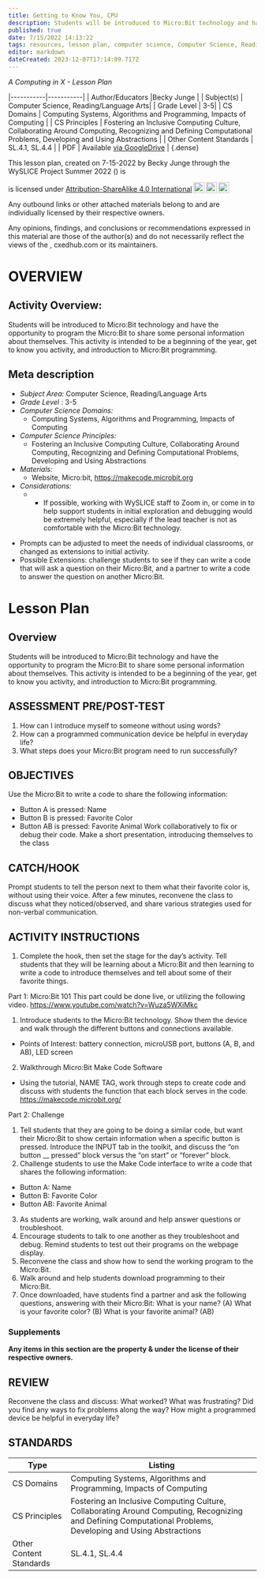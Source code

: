 ```yaml
---
title: Getting to Know You, CPU
description: Students will be introduced to Micro:Bit technology and have the opportunity to program the Micro:Bit to share some personal information about themselves.  This activity is intended to be a beginning of the year, get to know you activity, and introduction to Micro:Bit programming.
published: true
date: 7/15/2022 14:13:22
tags: resources, lesson plan, computer science, Computer Science, Reading/Language Arts 
editor: markdown
dateCreated: 2023-12-07T17:14:09.717Z
---
```

*A Computing in X - Lesson Plan*

|-----------|-----------|
| Author/Educators |Becky Junge |
| Subject(s) | Computer Science, Reading/Language Arts|
| Grade Level | 3-5|
| CS Domains | Computing Systems, Algorithms and Programming, Impacts of Computing |
| CS Principles | Fostering an Inclusive Computing Culture, Collaborating Around Computing, Recognizing and Defining Computational Problems, Developing and Using Abstractions |
| Other Content Standards | SL.4.1, SL.4.4 | 
| PDF | Available [via GoogleDrive]() |
{.dense}






This lesson plan, created on 7-15-2022 by Becky Junge through the  WySLICE Project Summer 2022 () is  <p xmlns:cc="http://creativecommons.org/ns#" >  is licensed under <a href="http://creativecommons.org/licenses/by-sa/4.0/?ref=chooser-v1" target="_blank" rel="license noopener noreferrer" style="display:inline-block;">Attribution-ShareAlike 4.0 International<img style="height:22px!important;margin-left:3px;vertical-align:text-bottom;" src="https://mirrors.creativecommons.org/presskit/icons/cc.svg?ref=chooser-v1"><img style="height:22px!important;margin-left:3px;vertical-align:text-bottom;" src="https://mirrors.creativecommons.org/presskit/icons/by.svg?ref=chooser-v1"><img style="height:22px!important;margin-left:3px;vertical-align:text-bottom;" src="https://mirrors.creativecommons.org/presskit/icons/sa.svg?ref=chooser-v1"></a></p>


Any outbound links or other attached materials belong to and are individually licensed by their respective owners. 


Any opinions, findings, and conclusions or recommendations expressed in this material are those of the author(s) and do not necessarily reflect the views of the , cxedhub.com or its maintainers.


# OVERVIEW
## Activity Overview:  
Students will be introduced to Micro:Bit technology and have the opportunity to program the Micro:Bit to share some personal information about themselves.  This activity is intended to be a beginning of the year, get to know you activity, and introduction to Micro:Bit programming.
## Meta description
+ *Subject Area:* Computer Science, Reading/Language Arts 
+ *Grade Level :* 3-5 
+ *Computer Science Domains:*
   + Computing Systems, Algorithms and Programming, Impacts of Computing
+ *Computer Science Principles:*
   + Fostering an Inclusive Computing Culture, Collaborating Around Computing, Recognizing and Defining Computational Problems, Developing and Using Abstractions
+ *Materials:* 
   + Website, Micro:bit, https://makecode.microbit.org
+ *Considerations:*
   + - If possible, working with WySLICE staff to Zoom in, or come in to help support students in initial exploration and debugging would be extremely helpful, especially if the lead teacher is not as comfortable with the Micro:Bit technology. 
- Prompts can be adjusted to meet the needs of individual classrooms, or changed as extensions to initial activity. 
- Possible Extensions: challenge students to see if they can write a code that will ask a question on their Micro:Bit, and a partner to write a code to answer the question on another Micro:Bit.


# Lesson Plan
## Overview
Students will be introduced to Micro:Bit technology and have the opportunity to program the Micro:Bit to share some personal information about themselves.  This activity is intended to be a beginning of the year, get to know you activity, and introduction to Micro:Bit programming.
## ASSESSMENT PRE/POST-TEST
1. How can I introduce myself to someone without using words?
2. How can a programmed communication device be helpful in everyday life? 
3. What steps does your Micro:Bit program need to run successfully?
## OBJECTIVES
Use the Micro:Bit to write a code to share the following information:
- Button A is pressed: Name
- Button B is pressed: Favorite Color
- Button AB is pressed: Favorite Animal
Work collaboratively to fix or debug their code.
Make a short presentation, introducing themselves to the class


## CATCH/HOOK
Prompt students to tell the person next to them what their favorite color is, without using their voice. After a few minutes, reconvene the class to discuss what they noticed/observed, and share various strategies used for non-verbal communication.


## ACTIVITY INSTRUCTIONS
1. Complete the hook, then set the stage for the day’s activity.  Tell students that they will be learning about a Micro:Bit and then learning to write a code to introduce themselves and tell about some of their favorite things.  


Part 1:  Micro:Bit 101
This part could be done live, or utilizing the following video.
https://www.youtube.com/watch?v=Wuza5WXiMkc 
1. Introduce students to the Micro:Bit technology.  Show them the device and walk through the different buttons and connections available.  
- Points of Interest: battery connection, microUSB port, buttons (A, B, and AB), LED screen
2. Walkthrough Micro:Bit Make Code Software
- Using the tutorial, NAME TAG, work through steps to create code and discuss with students the function that each block serves in the code.  
https://makecode.microbit.org/


Part 2: Challenge
1. Tell students that they are going to be doing a similar code, but want their Micro:Bit to show certain information when a specific button is pressed.  Introduce the INPUT tab in the toolkit, and discuss the “on button __ pressed” block versus the “on start” or “forever” block.
2. Challenge students to use the Make Code interface to write a code that shares the following information:
- Button A: Name
- Button B: Favorite Color
- Button AB: Favorite Animal
3. As students are working, walk around and help answer questions or troubleshoot.  
4. Encourage students to talk to one another as they troubleshoot and debug.  Remind students to test out their programs on the webpage display. 
5. Reconvene the class and show how to send the working program to the Micro:Bit.  
6. Walk around and help students download programming to their Micro:Bit.  
7. Once downloaded, have students find a partner and ask the following questions, answering with their Micro:Bit:
What is your name? (A)
What is your favorite color? (B)
What is your favorite animal? (AB)


### Supplements
**Any items in this section are the property & under the license of their respective owners.**






## REVIEW
Reconvene the class and discuss:
What worked?
What was frustrating?
Did you find any ways to fix problems along the way?
How might a programmed device be helpful in everyday life?
## STANDARDS        
| Type | Listing | 
|-----------|-----------|
| CS Domains  | Computing Systems, Algorithms and Programming, Impacts of Computing|
| CS Principles   | Fostering an Inclusive Computing Culture, Collaborating Around Computing, Recognizing and Defining Computational Problems, Developing and Using Abstractions|
| Other Content Standards | SL.4.1, SL.4.4  |